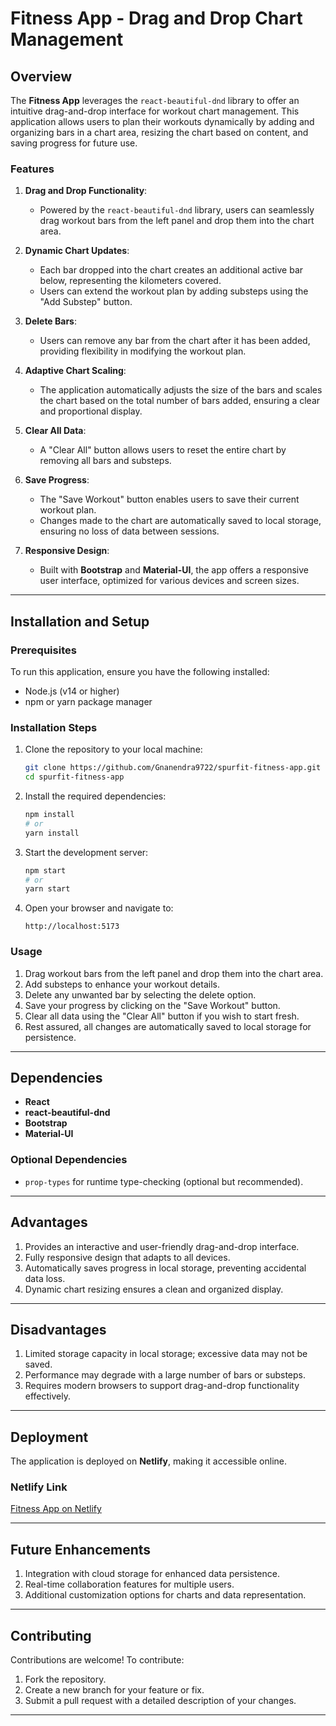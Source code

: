 # Fitness App - Drag and Drop Chart Management

## Overview
The **Fitness App** leverages the `react-beautiful-dnd` library to offer an intuitive drag-and-drop interface for workout chart management. This application allows users to plan their workouts dynamically by adding and organizing bars in a chart area, resizing the chart based on content, and saving progress for future use.

### Features
1. **Drag and Drop Functionality**:
   - Powered by the `react-beautiful-dnd` library, users can seamlessly drag workout bars from the left panel and drop them into the chart area.

2. **Dynamic Chart Updates**:
   - Each bar dropped into the chart creates an additional active bar below, representing the kilometers covered.
   - Users can extend the workout plan by adding substeps using the "Add Substep" button.

3. **Delete Bars**:
   - Users can remove any bar from the chart after it has been added, providing flexibility in modifying the workout plan.

4. **Adaptive Chart Scaling**:
   - The application automatically adjusts the size of the bars and scales the chart based on the total number of bars added, ensuring a clear and proportional display.

5. **Clear All Data**:
   - A "Clear All" button allows users to reset the entire chart by removing all bars and substeps.

6. **Save Progress**:
   - The "Save Workout" button enables users to save their current workout plan.
   - Changes made to the chart are automatically saved to local storage, ensuring no loss of data between sessions.

7. **Responsive Design**:
   - Built with **Bootstrap** and **Material-UI**, the app offers a responsive user interface, optimized for various devices and screen sizes.

---

## Installation and Setup

### Prerequisites
To run this application, ensure you have the following installed:
- Node.js (v14 or higher)
- npm or yarn package manager

### Installation Steps
1. Clone the repository to your local machine:
   ```bash
   git clone https://github.com/Gnanendra9722/spurfit-fitness-app.git
   cd spurfit-fitness-app
   ```

2. Install the required dependencies:
   ```bash
   npm install
   # or
   yarn install
   ```

3. Start the development server:
   ```bash
   npm start
   # or
   yarn start
   ```

4. Open your browser and navigate to:
   ```
   http://localhost:5173
   ```

### Usage
1. Drag workout bars from the left panel and drop them into the chart area.
2. Add substeps to enhance your workout details.
3. Delete any unwanted bar by selecting the delete option.
4. Save your progress by clicking on the "Save Workout" button.
5. Clear all data using the "Clear All" button if you wish to start fresh.
6. Rest assured, all changes are automatically saved to local storage for persistence.

---

## Dependencies
- **React**
- **react-beautiful-dnd**
- **Bootstrap**
- **Material-UI**

### Optional Dependencies
- `prop-types` for runtime type-checking (optional but recommended).

---

## Advantages
1. Provides an interactive and user-friendly drag-and-drop interface.
2. Fully responsive design that adapts to all devices.
3. Automatically saves progress in local storage, preventing accidental data loss.
4. Dynamic chart resizing ensures a clean and organized display.

---

## Disadvantages
1. Limited storage capacity in local storage; excessive data may not be saved.
2. Performance may degrade with a large number of bars or substeps.
3. Requires modern browsers to support drag-and-drop functionality effectively.

---

## Deployment
The application is deployed on **Netlify**, making it accessible online.

### Netlify Link
[Fitness App on Netlify](https://gnanendra-spurfit-fitness-app.netlify.app/)

---

## Future Enhancements
1. Integration with cloud storage for enhanced data persistence.
2. Real-time collaboration features for multiple users.
3. Additional customization options for charts and data representation.

---

## Contributing
Contributions are welcome! To contribute:
1. Fork the repository.
2. Create a new branch for your feature or fix.
3. Submit a pull request with a detailed description of your changes.

---

